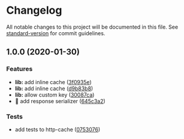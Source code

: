 # Changelog

All notable changes to this project will be documented in this file. See [standard-version](https://github.com/conventional-changelog/standard-version) for commit guidelines.

## 1.0.0 (2020-01-30)


### Features

* **lib:** add inline cache ([3f0935e](https://github.com/ngneat/cashew/commit/3f0935eaa2714064d4bbb96d8a756e7ccb2da0cb))
* **lib:** add inline cache ([d9b83b8](https://github.com/ngneat/cashew/commit/d9b83b8c6a6e54c81b102d4670ac21fe6ddd38fd))
* **lib:** allow custom key ([30087ca](https://github.com/ngneat/cashew/commit/30087ca3777c641a897308a0310d29fe18bfb72a))
* 🎸 add response serializer ([645c3a2](https://github.com/ngneat/cashew/commit/645c3a2d4851a59b37715c4a0c3739ebf7971398))


### Tests

* add tests to http-cache ([0753076](https://github.com/ngneat/cashew/commit/0753076f319760bc0b20c187e52f0f1544900a53))
